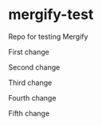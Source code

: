 # mergify-test
Repo for testing Mergify

First change

Second change

Third change

Fourth change

Fifth change
